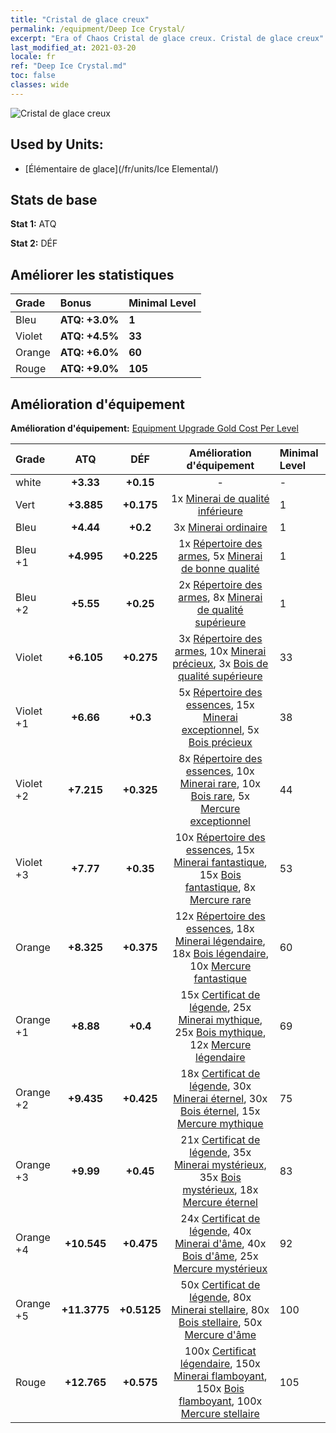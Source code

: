 ```yaml
---
title: "Cristal de glace creux"
permalink: /equipment/Deep Ice Crystal/
excerpt: "Era of Chaos Cristal de glace creux. Cristal de glace creux"
last_modified_at: 2021-03-20
locale: fr
ref: "Deep Ice Crystal.md"
toc: false
classes: wide
---
```


  ![Cristal de glace creux](/images/e/e_9031.png)

## Used by Units:

* [Élémentaire de glace](/fr/units/Ice Elemental/) 


## Stats de base
 **Stat 1:** ATQ

 **Stat 2:** DÉF

## Améliorer les statistiques

  |     Grade    |   Bonus | Minimal Level | 
  |:-------------|:--------|:--------------| 
  | Bleu | **ATQ: +3.0%** | **1** | 
  | Violet | **ATQ: +4.5%** | **33** | 
  | Orange | **ATQ: +6.0%** | **60** | 
  | Rouge | **ATQ: +9.0%** | **105** | 


## Amélioration d'équipement
 **Amélioration d'équipement:** [Equipment Upgrade Gold Cost Per Level](/equipment/EquipmentUpgradeCostPerLevel/) 

  |          Grade      | ATQ | DÉF | Amélioration d'équipement | Minimal Level |
  |:--------------------|:---------:|:---------:|:----------------:|:--------------|
  | white | **+3.33** | **+0.15** | - | - |
  | Vert | **+3.885** | **+0.175** | 1x [Minerai de qualité inférieure](/fr/Items/mat_1/) | 1 |
  | Bleu | **+4.44** | **+0.2** | 3x [Minerai ordinaire](/fr/Items/mat_6/) | 1 |
  | Bleu +1 | **+4.995** | **+0.225** | 1x [Répertoire des armes](/fr/Items/mat_18/), 5x [Minerai de bonne qualité](/fr/Items/mat_12/) | 1 |
  | Bleu +2 | **+5.55** | **+0.25** | 2x [Répertoire des armes](/fr/Items/mat_25/), 8x [Minerai de qualité supérieure](/fr/Items/mat_19/) | 1 |
  | Violet | **+6.105** | **+0.275** | 3x [Répertoire des armes](/fr/Items/mat_32/), 10x [Minerai précieux](/fr/Items/mat_26/), 3x [Bois de qualité supérieure](/fr/Items/mat_20/) | 33 |
  | Violet +1 | **+6.66** | **+0.3** | 5x [Répertoire des essences](/fr/Items/mat_39/), 15x [Minerai exceptionnel](/fr/Items/mat_33/), 5x [Bois précieux](/fr/Items/mat_27/) | 38 |
  | Violet +2 | **+7.215** | **+0.325** | 8x [Répertoire des essences](/fr/Items/mat_46/), 10x [Minerai rare](/fr/Items/mat_40/), 10x [Bois rare](/fr/Items/mat_41/), 5x [Mercure exceptionnel](/fr/Items/mat_35/) | 44 |
  | Violet +3 | **+7.77** | **+0.35** | 10x [Répertoire des essences](/fr/Items/mat_53/), 15x [Minerai fantastique](/fr/Items/mat_47/), 15x [Bois fantastique](/fr/Items/mat_48/), 8x [Mercure rare](/fr/Items/mat_42/) | 53 |
  | Orange | **+8.325** | **+0.375** | 12x [Répertoire des essences](/fr/Items/mat_60/), 18x [Minerai légendaire](/fr/Items/mat_54/), 18x [Bois légendaire](/fr/Items/mat_55/), 10x [Mercure fantastique](/fr/Items/mat_49/) | 60 |
  | Orange +1 | **+8.88** | **+0.4** | 15x [Certificat de légende](/fr/Items/mat_67/), 25x [Minerai mythique](/fr/Items/mat_61/), 25x [Bois mythique](/fr/Items/mat_62/), 12x [Mercure légendaire](/fr/Items/mat_56/) | 69 |
  | Orange +2 | **+9.435** | **+0.425** | 18x [Certificat de légende](/fr/Items/mat_74/), 30x [Minerai éternel](/fr/Items/mat_68/), 30x [Bois éternel](/fr/Items/mat_69/), 15x [Mercure mythique](/fr/Items/mat_63/) | 75 |
  | Orange +3 | **+9.99** | **+0.45** | 21x [Certificat de légende](/fr/Items/mat_81/), 35x [Minerai mystérieux](/fr/Items/mat_75/), 35x [Bois mystérieux](/fr/Items/mat_76/), 18x [Mercure éternel](/fr/Items/mat_70/) | 83 |
  | Orange +4 | **+10.545** | **+0.475** | 24x [Certificat de légende](/fr/Items/mat_88/), 40x [Minerai d'âme](/fr/Items/mat_82/), 40x [Bois d'âme](/fr/Items/mat_83/), 25x [Mercure mystérieux](/fr/Items/mat_77/) | 92 |
  | Orange +5 | **+11.3775** | **+0.5125** | 50x [Certificat de légende](/fr/Items/mat_95/), 80x [Minerai stellaire](/fr/Items/mat_89/), 80x [Bois stellaire](/fr/Items/mat_90/), 50x [Mercure d'âme](/fr/Items/mat_84/) | 100 |
  | Rouge | **+12.765** | **+0.575** | 100x [Certificat légendaire](/fr/Items/mat_102/), 150x [Minerai flamboyant](/fr/Items/mat_96/), 150x [Bois flamboyant](/fr/Items/mat_97/), 100x [Mercure stellaire](/fr/Items/mat_91/) | 105 |

